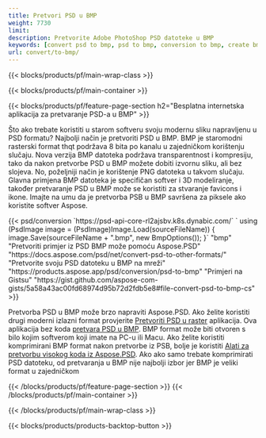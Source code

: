```yaml
---
title: Pretvori PSD u BMP
weight: 7730
limit: 
description: Pretvorite Adobe PhotoShop PSD datoteke u BMP
keywords: [convert psd to bmp, psd to bmp, conversion to bmp, create bmp from psd, print psd as bmp]
url: convert/to-bmp/
---
```


{{< blocks/products/pf/main-wrap-class >}}

{{< blocks/products/pf/main-container >}}

{{< blocks/products/pf/feature-page-section h2="Besplatna internetska aplikacija za pretvaranje PSD-a u BMP" >}}
<p>Što ako trebate koristiti u starom softveru svoju modernu sliku napravljenu u PSD formatu? Najbolji način je pretvoriti PSD u BMP. BMP je staromodni rasterski format thqt podržava 8 bita po kanalu u zajedničkom korištenju slučaju. Nova verzija BMP datoteka podržava transparentnost i kompresiju, tako da nakon pretvorbe PSD u BMP možete dobiti izvornu sliku, ali bez slojeva. No, poželjniji način je korištenje PNG datoteka u takvom slučaju. Glavna primjena BMP datoteka je specifičan softver i 3D modeliranje, također pretvaranje PSD u BMP može se koristiti za stvaranje favicons i ikone. Imajte na umu da je pretvorba PSB u BMP savršena za piksele ako koristite softver Aspose.</p>
{{< psd/conversion `https://psd-api-core-rl2ajsbv.k8s.dynabic.com/` 
`    using (PsdImage image = (PsdImage)Image.Load(sourceFileName))
    {
        image.Save(sourceFileName + ".bmp",  new BmpOptions());
    }` 
	"bmp" 
"Pretvoriti primjer iz PSD BMP može pomoću Aspose.PSD"  "https://docs.aspose.com/psd/net/convert-psd-to-other-formats/" 
"Pretvorite svoju PSD datoteku u BMP na mreži" "https://products.aspose.app/psd/conversion/psd-to-bmp" 
"Primjeri na Gistsu" "https://gist.github.com/aspose-com-gists/5a58a43ac00fd68974d95b72d2fdb5e8#file-convert-psd-to-bmp-cs" >}}
<p>Pretvorba PSD u BMP može brzo napraviti Aspose.PSD. Ako želite koristiti drugi moderni izlazni format provjerite <a href="/psd/convert">Pretvoriti PSD u raster</a> aplikacija. Ova aplikacija bez koda <a href="/psd/convert/to-bmp">pretvara PSD u BMP</a>. BMP format može biti otvoren s bilo kojim softverom koji imate na PC-u ili Macu. Ako želite koristiti komprimirani BMP format nakon pretvorbe iz PSB, bolje je koristiti <a href="/psd">Alati za pretvorbu visokog koda iz Aspose.PSD</a>. Ako ako samo trebate komprimirati PSD datoteku, od pretvaranja u BMP nije najbolji izbor jer BMP je veliki format u zajedničkom</p>
{{< /blocks/products/pf/feature-page-section >}}
{{< /blocks/products/pf/main-container >}}


{{< /blocks/products/pf/main-wrap-class >}}

{{< blocks/products/products-backtop-button >}}
